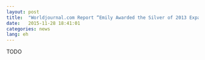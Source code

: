 ```yaml
---
layout: post
title:  "Worldjournal.com Report “Emily Awarded the Silver of 2013 Expatriate Youth Chinese Singing Competition”"
date:   2015-11-28 18:41:01
categories: news
lang: eh
---
```

TODO